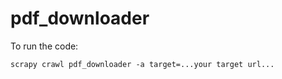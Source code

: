 # pdf_downloader
To run the code:
```
scrapy crawl pdf_downloader -a target=...your target url...
```

